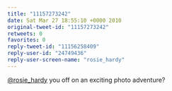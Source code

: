 ```yaml
---
title: "11157273242"
date: Sat Mar 27 18:55:10 +0000 2010
original-tweet-id: "11157273242"
retweets: 0
favorites: 0
reply-tweet-id: "11156258409"
reply-user-id: "24749436"
reply-user-screen-name: "rosie_hardy"
---
```

<a href="https://twitter.com/rosie_hardy">@rosie_hardy</a> you off on an exciting photo adventure?
